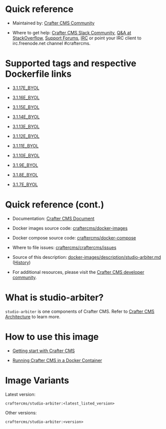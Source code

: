 # Quick reference

* Maintained by: [Crafter CMS Community](https://github.com/craftercms)

* Where to get help: [Crafter CMS Slack Community](https://craftercms.slack.com/join/shared_invite/enQtNDg0NzI3NzA0NjMwLWZmMGQzMDViMzA5NDE1YjMzM2M1N2JlOWJlZDA1MjA2MGJlZjgzNDVlMmI5ODQxNmNjMWQ3NzA5ZWNkN2UxOWE), [Q&A at StackOverflow](https://stackoverflow.com/questions/tagged/crafter-cms), [Support Forums](https://groups.google.com/forum/#!forum/craftercms), [IRC](https://webchat.freenode.net/#craftercms) or point your IRC client to irc.freenode.net channel #craftercms.

# Supported tags and respective Dockerfile links

* [3.1.17E_BYOL](https://github.com/craftercms/docker-images/blob/v3.1.17/images/arbiter/Dockerfile)

* [3.1.16E_BYOL](https://github.com/craftercms/docker-images/blob/v3.1.16/images/arbiter/Dockerfile)

* [3.1.15E_BYOL](https://github.com/craftercms/docker-images/blob/v3.1.15/images/arbiter/Dockerfile)

* [3.1.14E_BYOL](https://github.com/craftercms/docker-images/blob/v3.1.14/images/arbiter/Dockerfile)

* [3.1.13E_BYOL](https://github.com/craftercms/docker-images/blob/v3.1.13/images/arbiter/Dockerfile)

* [3.1.12E_BYOL](https://github.com/craftercms/docker-images/blob/v3.1.12/images/arbiter/Dockerfile)

* [3.1.11E_BYOL](https://github.com/craftercms/docker-images/blob/v3.1.11/images/arbiter/Dockerfile)

* [3.1.10E_BYOL](https://github.com/craftercms/docker-images/blob/v3.1.10/images/arbiter/Dockerfile)

* [3.1.9E_BYOL](https://github.com/craftercms/docker-images/blob/v3.1.9/images/arbiter/Dockerfile)

* [3.1.8E_BYOL](https://github.com/craftercms/docker-images/blob/v3.1.8/images/arbiter/Dockerfile)

* [3.1.7E_BYOL](https://github.com/craftercms/docker-images/blob/v3.1.7/images/arbiter/Dockerfile)

# Quick reference (cont.)

* Documentation: [Crafter CMS Document](https://docs.craftercms.org/en/index.html)

* Docker images source code: [craftercms/docker-images](https://github.com/craftercms/docker-images)

* Docker compose source code: [craftercms/docker-compose](https://github.com/craftercms/docker-compose)

* Where to file issues: [craftercms/craftercms/issues](https://github.com/craftercms/craftercms/issues)

* Source of this description: [docker-images/description/studio-arbiter.md](https://github.com/craftercms/docker-images/tree/master/description/studio-arbiter.md) ([History](https://github.com/craftercms/docker-images/commits/master/description/studio-arbiter.md))

* For additional resources, please visit the [Crafter CMS developer community](http://craftercms.org/).

# What is studio-arbiter?

`studio-arbiter` is one components of Crafter CMS. Refer to [Crafter CMS Architecture](https://docs.craftercms.org/en/3.1/developers/architecture.html) to learn more.


# How to use this image

* [Getting start with Crafter CMS](https://docs.craftercms.org/en/3.1/getting-started/index.html)

* [Running Crafter CMS in a Docker Container](https://docs.craftercms.org/en/3.1/getting-started/quick-start-guide.html#running-crafter-cms-in-a-docker-container)

# Image Variants

Latest version:

```
craftercms/studio-arbiter:<latest_listed_version>
```

Other versions:

```
craftercms/studio-arbiter:<version>
```